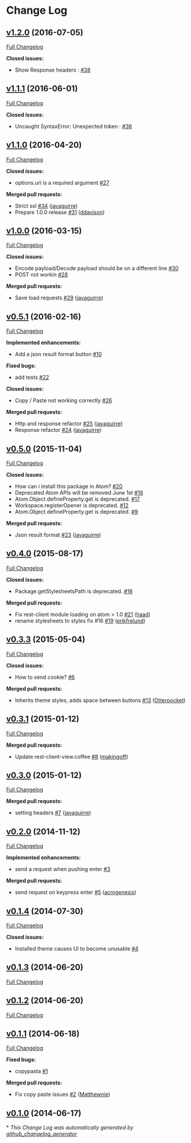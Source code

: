 # Change Log

## [v1.2.0](https://github.com/ddavison/rest-client/tree/v1.2.0) (2016-07-05)
[Full Changelog](https://github.com/ddavison/rest-client/compare/v1.1.1...v1.2.0)

**Closed issues:**

- Show Response headers : [\#38](https://github.com/ddavison/rest-client/issues/38)

## [v1.1.1](https://github.com/ddavison/rest-client/tree/v1.1.1) (2016-06-01)
[Full Changelog](https://github.com/ddavison/rest-client/compare/v1.1.0...v1.1.1)

**Closed issues:**

- Uncaught SyntaxError: Unexpected token : [\#36](https://github.com/ddavison/rest-client/issues/36)

## [v1.1.0](https://github.com/ddavison/rest-client/tree/v1.1.0) (2016-04-20)
[Full Changelog](https://github.com/ddavison/rest-client/compare/v1.0.0...v1.1.0)

**Closed issues:**

- options.uri is a required argument [\#27](https://github.com/ddavison/rest-client/issues/27)

**Merged pull requests:**

- Strict ssl [\#34](https://github.com/ddavison/rest-client/pull/34) ([javaguirre](https://github.com/javaguirre))
- Prepare 1.0.0 release [\#31](https://github.com/ddavison/rest-client/pull/31) ([ddavison](https://github.com/ddavison))

## [v1.0.0](https://github.com/ddavison/rest-client/tree/v1.0.0) (2016-03-15)
[Full Changelog](https://github.com/ddavison/rest-client/compare/v0.5.1...v1.0.0)

**Closed issues:**

- Encode payload/Decode payload should be on a different line [\#30](https://github.com/ddavison/rest-client/issues/30)
- POST not workin [\#28](https://github.com/ddavison/rest-client/issues/28)

**Merged pull requests:**

- Save load requests [\#29](https://github.com/ddavison/rest-client/pull/29) ([javaguirre](https://github.com/javaguirre))

## [v0.5.1](https://github.com/ddavison/rest-client/tree/v0.5.1) (2016-02-16)
[Full Changelog](https://github.com/ddavison/rest-client/compare/v0.5.0...v0.5.1)

**Implemented enhancements:**

- Add a json result format button  [\#10](https://github.com/ddavison/rest-client/issues/10)

**Fixed bugs:**

- add tests [\#22](https://github.com/ddavison/rest-client/issues/22)

**Closed issues:**

- Copy / Paste not working correctly [\#26](https://github.com/ddavison/rest-client/issues/26)

**Merged pull requests:**

- Http and response refactor [\#25](https://github.com/ddavison/rest-client/pull/25) ([javaguirre](https://github.com/javaguirre))
- Response refactor [\#24](https://github.com/ddavison/rest-client/pull/24) ([javaguirre](https://github.com/javaguirre))

## [v0.5.0](https://github.com/ddavison/rest-client/tree/v0.5.0) (2015-11-04)
[Full Changelog](https://github.com/ddavison/rest-client/compare/v0.4.0...v0.5.0)

**Closed issues:**

- How can i install this package in Atom? [\#20](https://github.com/ddavison/rest-client/issues/20)
- Deprecated Atom APIs will be removed June 1st [\#18](https://github.com/ddavison/rest-client/issues/18)
- Atom.Object.defineProperty.get is deprecated. [\#17](https://github.com/ddavison/rest-client/issues/17)
- Workspace.registerOpener is deprecated. [\#12](https://github.com/ddavison/rest-client/issues/12)
- Atom.Object.defineProperty.get is deprecated. [\#9](https://github.com/ddavison/rest-client/issues/9)

**Merged pull requests:**

- Json result format [\#23](https://github.com/ddavison/rest-client/pull/23) ([javaguirre](https://github.com/javaguirre))

## [v0.4.0](https://github.com/ddavison/rest-client/tree/v0.4.0) (2015-08-17)
[Full Changelog](https://github.com/ddavison/rest-client/compare/v0.3.3...v0.4.0)

**Closed issues:**

- Package.getStylesheetsPath is deprecated. [\#16](https://github.com/ddavison/rest-client/issues/16)

**Merged pull requests:**

- Fix rest-client module loading on atom \> 1.0 [\#21](https://github.com/ddavison/rest-client/pull/21) ([haad](https://github.com/haad))
- rename stylesheets to styles fix \#16 [\#19](https://github.com/ddavison/rest-client/pull/19) ([erikfrelund](https://github.com/erikfrelund))

## [v0.3.3](https://github.com/ddavison/rest-client/tree/v0.3.3) (2015-05-04)
[Full Changelog](https://github.com/ddavison/rest-client/compare/v0.3.1...v0.3.3)

**Closed issues:**

- How to send cookie? [\#6](https://github.com/ddavison/rest-client/issues/6)

**Merged pull requests:**

- Inherits theme styles, adds space between buttons [\#13](https://github.com/ddavison/rest-client/pull/13) ([Otterpocket](https://github.com/Otterpocket))

## [v0.3.1](https://github.com/ddavison/rest-client/tree/v0.3.1) (2015-01-12)
[Full Changelog](https://github.com/ddavison/rest-client/compare/v0.3.0...v0.3.1)

**Merged pull requests:**

- Update rest-client-view.coffee [\#8](https://github.com/ddavison/rest-client/pull/8) ([makingoff](https://github.com/makingoff))

## [v0.3.0](https://github.com/ddavison/rest-client/tree/v0.3.0) (2015-01-12)
[Full Changelog](https://github.com/ddavison/rest-client/compare/v0.2.0...v0.3.0)

**Merged pull requests:**

- setting headers [\#7](https://github.com/ddavison/rest-client/pull/7) ([javaguirre](https://github.com/javaguirre))

## [v0.2.0](https://github.com/ddavison/rest-client/tree/v0.2.0) (2014-11-12)
[Full Changelog](https://github.com/ddavison/rest-client/compare/v0.1.4...v0.2.0)

**Implemented enhancements:**

- send a request when pushing enter [\#3](https://github.com/ddavison/rest-client/issues/3)

**Merged pull requests:**

- send request on keypress enter [\#5](https://github.com/ddavison/rest-client/pull/5) ([acrogenesis](https://github.com/acrogenesis))

## [v0.1.4](https://github.com/ddavison/rest-client/tree/v0.1.4) (2014-07-30)
[Full Changelog](https://github.com/ddavison/rest-client/compare/v0.1.3...v0.1.4)

**Closed issues:**

- Installed theme causes UI to become unusable [\#4](https://github.com/ddavison/rest-client/issues/4)

## [v0.1.3](https://github.com/ddavison/rest-client/tree/v0.1.3) (2014-06-20)
[Full Changelog](https://github.com/ddavison/rest-client/compare/v0.1.2...v0.1.3)

## [v0.1.2](https://github.com/ddavison/rest-client/tree/v0.1.2) (2014-06-20)
[Full Changelog](https://github.com/ddavison/rest-client/compare/v0.1.1...v0.1.2)

## [v0.1.1](https://github.com/ddavison/rest-client/tree/v0.1.1) (2014-06-18)
[Full Changelog](https://github.com/ddavison/rest-client/compare/v0.1.0...v0.1.1)

**Fixed bugs:**

- copypasta [\#1](https://github.com/ddavison/rest-client/issues/1)

**Merged pull requests:**

- Fix copy paste issues [\#2](https://github.com/ddavison/rest-client/pull/2) ([Matthewnie](https://github.com/Matthewnie))

## [v0.1.0](https://github.com/ddavison/rest-client/tree/v0.1.0) (2014-06-17)


\* *This Change Log was automatically generated by [github_changelog_generator](https://github.com/skywinder/Github-Changelog-Generator)*

